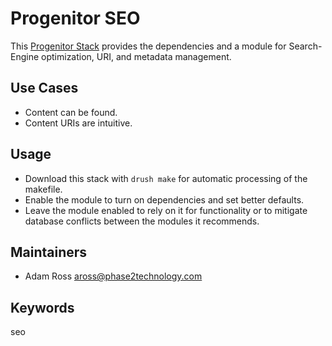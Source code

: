 # Progenitor SEO

This [Progenitor Stack](http://github.com/phase2/progenitor) provides the
dependencies and a module for Search-Engine optimization, URI, and
metadata management.

## Use Cases

* Content can be found.
* Content URIs are intuitive.

## Usage

* Download this stack with `drush make` for automatic processing of the makefile.
* Enable the module to turn on dependencies and set better defaults.
* Leave the module enabled to rely on it for functionality or to mitigate database
  conflicts between the modules it recommends.

## Maintainers

* Adam Ross <aross@phase2technology.com>

## Keywords

seo

